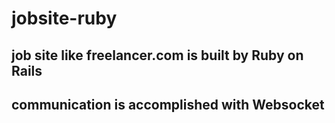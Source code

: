 # jobsite-ruby

## job site like freelancer.com is built by Ruby on Rails 
## communication is accomplished with Websocket
